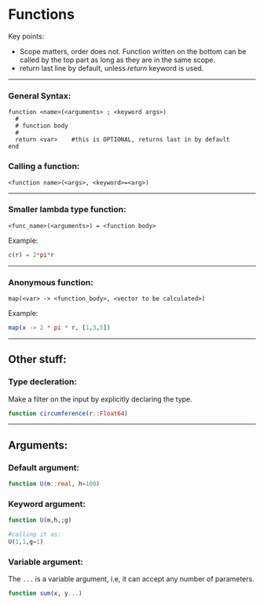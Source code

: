 # Functions

Key points:

* Scope matters, order does not. Function  written on the bottom can be called by the top part as long as they are in the same scope.
* return last line by default, unless _return_ keyword is used.

___
### General Syntax:
```
function <name>(<arguments> ; <keyword args>)
  #
  # function body
  #
  return <var>    #this is OPTIONAL, returns last in by default
end
```

### Calling a function:
```
<function name>(<args>, <keyword>=<arg>)
```
   
___
### Smaller lambda type function:
```
<func_name>(<arguments>) = <function body>
```
   
Example:
```julia
c(r) = 2*pi*r
```

____
### Anonymous function:
```
map(<var> -> <function_body>, <vector to be calculated>)
```

Example:
```julia
map(x -> 2 * pi * r, [1,3,5])
```

___
## Other stuff:

### Type decleration:
Make a filter on the input by explicitly declaring the type.
```julia
function circumference(r::Float64)
```

___
## Arguments:

### Default argument:
```julia
function U(m::real, h=100)
```

### Keyword argument:
```julia
function U(m,h,;g)

#calling it as:
U(1,1,g=1)
```

### Variable argument:
The ```...``` is a variable argument, i.e, it can accept any number of parameters.
```julia
function sum(x, y...)
```
